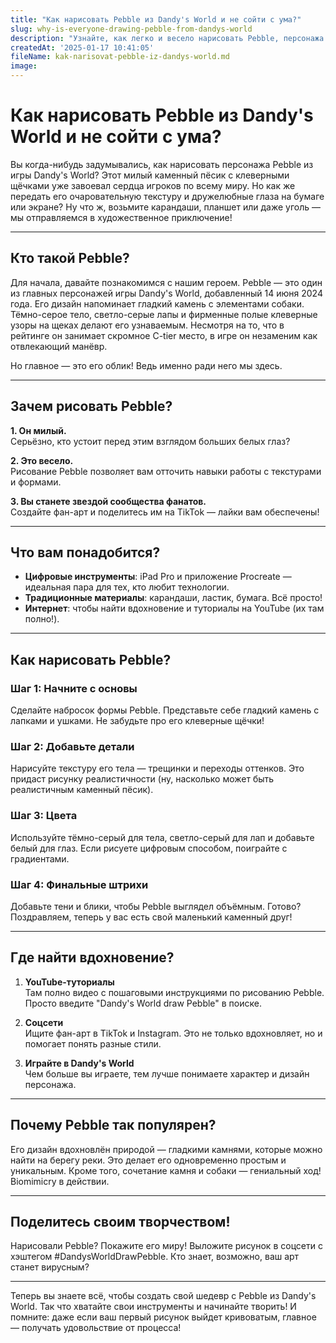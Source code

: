 ```yaml
---
title: "Как нарисовать Pebble из Dandy's World и не сойти с ума?"
slug: why-is-everyone-drawing-pebble-from-dandys-world
description: "Узнайте, как легко и весело нарисовать Pebble, персонажа из Dandy's World. Мы расскажем о лучших способах, инструментах и секретах, которые помогут вам стать мастером в рисовании этого милого каменного пёсика!"
createdAt: '2025-01-17 10:41:05'
fileName: kak-narisovat-pebble-iz-dandys-world.md
image: 
---
```


# Как нарисовать Pebble из Dandy's World и не сойти с ума?

Вы когда-нибудь задумывались, как нарисовать персонажа Pebble из игры Dandy's World? Этот милый каменный пёсик с клеверными щёчками уже завоевал сердца игроков по всему миру. Но как же передать его очаровательную текстуру и дружелюбные глаза на бумаге или экране? Ну что ж, возьмите карандаши, планшет или даже уголь — мы отправляемся в художественное приключение!

---

## Кто такой Pebble?

Для начала, давайте познакомимся с нашим героем. Pebble — это один из главных персонажей игры Dandy's World, добавленный 14 июня 2024 года. Его дизайн напоминает гладкий камень с элементами собаки. Тёмно-серое тело, светло-серые лапы и фирменные полые клеверные узоры на щеках делают его узнаваемым. Несмотря на то, что в рейтинге он занимает скромное C-tier место, в игре он незаменим как отвлекающий манёвр. 

Но главное — это его облик! Ведь именно ради него мы здесь.

---

## Зачем рисовать Pebble?

**1. Он милый.**  
Серьёзно, кто устоит перед этим взглядом больших белых глаз?  

**2. Это весело.**  
Рисование Pebble позволяет вам отточить навыки работы с текстурами и формами.  

**3. Вы станете звездой сообщества фанатов.**  
Создайте фан-арт и поделитесь им на TikTok — лайки вам обеспечены!  

---

## Что вам понадобится?

- **Цифровые инструменты**: iPad Pro и приложение Procreate — идеальная пара для тех, кто любит технологии.  
- **Традиционные материалы**: карандаши, ластик, бумага. Всё просто!  
- **Интернет**: чтобы найти вдохновение и туториалы на YouTube (их там полно!).  

---

## Как нарисовать Pebble?

### Шаг 1: Начните с основы
Сделайте набросок формы Pebble. Представьте себе гладкий камень с лапками и ушками. Не забудьте про его клеверные щёчки!

### Шаг 2: Добавьте детали
Нарисуйте текстуру его тела — трещинки и переходы оттенков. Это придаст рисунку реалистичности (ну, насколько может быть реалистичным каменный пёсик).

### Шаг 3: Цвета
Используйте тёмно-серый для тела, светло-серый для лап и добавьте белый для глаз. Если рисуете цифровым способом, поиграйте с градиентами.

### Шаг 4: Финальные штрихи
Добавьте тени и блики, чтобы Pebble выглядел объёмным. Готово? Поздравляем, теперь у вас есть свой маленький каменный друг!

---

## Где найти вдохновение?

1. **YouTube-туториалы**  
Там полно видео с пошаговыми инструкциями по рисованию Pebble. Просто введите "Dandy's World draw Pebble" в поиске.

2. **Соцсети**  
Ищите фан-арт в TikTok и Instagram. Это не только вдохновляет, но и помогает понять разные стили.

3. **Играйте в Dandy's World**  
Чем больше вы играете, тем лучше понимаете характер и дизайн персонажа.

---

## Почему Pebble так популярен?

Его дизайн вдохновлён природой — гладкими камнями, которые можно найти на берегу реки. Это делает его одновременно простым и уникальным. Кроме того, сочетание камня и собаки — гениальный ход! Biomimicry в действии.

---

## Поделитесь своим творчеством!

Нарисовали Pebble? Покажите его миру! Выложите рисунок в соцсети с хэштегом #DandysWorldDrawPebble. Кто знает, возможно, ваш арт станет вирусным?

---

Теперь вы знаете всё, чтобы создать свой шедевр с Pebble из Dandy's World. Так что хватайте свои инструменты и начинайте творить! И помните: даже если ваш первый рисунок выйдет кривоватым, главное — получать удовольствие от процесса!